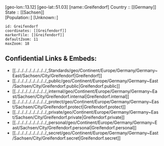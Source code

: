 ﻿---
location: [51.03,13.12] 
mapzoom: [7,12] 
mapmarker: city 
type: City
tags:
- geo/City


SpocWebEntityId: 30562
isDeleted: false
confidential: public

---
[geo-lon::13.12] 
[geo-lat::51.03] 
[name::Greifendorf] 
Country :: [[Germany]]  
State :: [[Sachsen]]  
[Population::] 
[Unknown::] 


```leaflet
id: Greifendorf
coordinates: [[Greifendorf]] 
markerFile: [[Greifendorf]] 
defaultZoom: 11 
maxZoom: 18
```


## Confidential Links & Embeds: 
- [[../../../../../../../../_Standards/geo/Continent/Europe/Germany/Germany~East/Sachsen/City/Greifendorf|Greifendorf]] 
- [[../../../../../../../../_public/geo/Continent/Europe/Germany/Germany~East/Sachsen/City/Greifendorf.public|Greifendorf.public]] 
- [[../../../../../../../../_internal/geo/Continent/Europe/Germany/Germany~East/Sachsen/City/Greifendorf.internal|Greifendorf.internal]] 
- [[../../../../../../../../_protect/geo/Continent/Europe/Germany/Germany~East/Sachsen/City/Greifendorf.protect|Greifendorf.protect]] 
- [[../../../../../../../../_private/geo/Continent/Europe/Germany/Germany~East/Sachsen/City/Greifendorf.private|Greifendorf.private]] 
- [[../../../../../../../../_personal/geo/Continent/Europe/Germany/Germany~East/Sachsen/City/Greifendorf.personal|Greifendorf.personal]] 
- [[../../../../../../../../_secret/geo/Continent/Europe/Germany/Germany~East/Sachsen/City/Greifendorf.secret|Greifendorf.secret]] 
